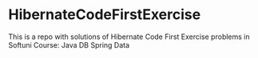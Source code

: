 # HibernateCodeFirstExercise
This is a repo with solutions of Hibernate Code First Exercise problems in Softuni Course: Java DB Spring Data
